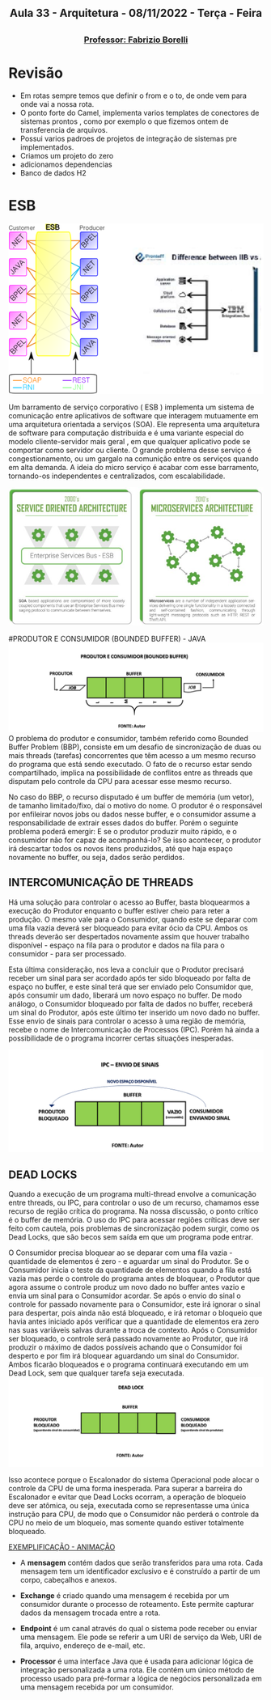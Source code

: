 <h2 align = "center" >Aula 33  - Arquitetura - 08/11/2022 - Terça - Feira<h2>

<h3 align = "center" ><a href="https://github.com/ffborelli/curso-brq-java-2022-09-05/">Professor: Fabrizio Borelli</a></h3>


# Revisão

* Em rotas sempre temos que definir o from e o to, de onde vem para onde vai a nossa rota.
* O ponto forte do Camel, implementa varios templates de conectores de sistemas prontos , como por exemplo o que fizemos ontem de transferencia de arquivos.
* Possui varios padroes de projetos de integração de sistemas pre implementados.
* Criamos um projeto do zero
* adicionamos dependencias
* Banco de dados H2

# ESB
![](img/33_ESB.png)

Um barramento de serviço corporativo ( ESB ) implementa um sistema de comunicação entre aplicativos de software que interagem mutuamente em uma arquitetura orientada a serviços (SOA). Ele representa uma arquitetura de software para computação distribuída e é uma variante especial do modelo cliente-servidor mais geral , em que qualquer aplicativo pode se comportar como servidor ou cliente. 
O grande problema desse serviço é congestionamento, ou um gargalo na comunição entre os serviços quando em alta demanda.
A ideia do micro serviço é acabar com esse barramento, tornando-os independentes e centralizados, com escalabilidade.

![](img/33_ESB_MS.jpg)

#PRODUTOR E CONSUMIDOR (BOUNDED BUFFER) - JAVA
![](img/33_ProdutorConsumidor.png)
O problema do produtor e consumidor, também referido como Bounded Buffer Problem (BBP), consiste em um desafio de sincronização de duas ou mais threads (tarefas) concorrentes que têm acesso a um mesmo recurso do programa que está sendo executado. O fato de o recurso estar sendo compartilhado, implica na possibilidade de conflitos entre as threads que disputam pelo controle da CPU para acessar esse mesmo recurso.

No caso do BBP, o recurso disputado é um buffer de memória (um vetor), de tamanho limitado/fixo, daí o motivo do nome. O produtor é o responsável por enfileirar novos jobs ou dados nesse buffer, e o consumidor assume a responsabilidade de extrair esses dados do buffer. Porém o seguinte problema poderá emergir: E se o produtor produzir muito rápido, e o consumidor não for capaz de acompanhá-lo?
Se isso acontecer, o produtor irá descartar todos os novos itens produzidos, até que haja espaço novamente no buffer, ou seja, dados serão perdidos. 

## INTERCOMUNICAÇÃO DE THREADS
Há uma solução para controlar o acesso ao Buffer, basta bloquearmos a execução do Produtor enquanto o buffer estiver cheio para reter a produção. O mesmo vale para o Consumidor, quando este se deparar com uma fila vazia deverá ser bloqueado para evitar ócio da CPU. Ambos os threads deverão ser despertados novamente assim que houver trabalho disponível - espaço na fila para o produtor e dados na fila para o consumidor - para ser processado.

Esta última consideração, nos leva a concluir que o Produtor precisará receber um sinal para ser acordado após ter sido bloqueado por falta de espaço no buffer, e este sinal terá que ser enviado pelo Consumidor que, após consumir um dado, liberará um novo espaço no buffer. De modo análogo, o Consumidor bloqueado por falta de dados no buffer, receberá um sinal do Produtor, após este último ter inserido um novo dado no buffer. Esse envio de sinais para controlar o acesso à uma região de memória, recebe o nome de Intercomunicação de Processos (IPC). Porém há ainda a possibilidade de o programa incorrer certas situações inesperadas.

![](img/33_IPC.png)

## DEAD LOCKS
Quando a execução de um programa multi-thread envolve a comunicação entre threads, ou IPC, para controlar o uso de um recurso, chamamos esse recurso de região crítica do programa. Na nossa discussão, o ponto crítico é o buffer de memória. O uso do IPC para acessar regiões críticas deve ser feito com cautela, pois problemas de sincronização podem surgir, como os Dead Locks, que são becos sem saída em que um programa pode entrar. 

O Consumidor precisa bloquear ao se deparar com uma fila vazia - quantidade de elementos é zero - e aguardar um sinal do Produtor. Se o Consumidor inicia o teste da quantidade de elementos quando a fila está vazia mas perde o controle do programa antes de bloquear, o Produtor que agora assume o controle produz um novo dado no buffer antes vazio e envia um sinal para o Consumidor acordar. Se após o envio do sinal o controle for passado novamente para o Consumidor, este irá ignorar o sinal para despertar, pois ainda não está bloqueado, e irá retomar o bloqueio que havia antes iniciado após verificar que a quantidade de elementos era zero nas suas variáveis salvas durante a troca de contexto. Após o Consumidor ser bloqueado, o controle será passado novamente ao Produtor, que irá produzir o máximo de dados possíveis achando que o Consumidor foi desperto e por fim irá bloquear aguardando um sinal do Consumidor. Ambos ficarão bloqueados e o programa continuará executando em um Dead Lock, sem que qualquer tarefa seja executada. 
![](img/33_DeadLock.png)

Isso acontece porque o Escalonador do sistema Operacional pode alocar o controle da CPU de uma forma inesperada. Para superar a barreira do Escalonador e evitar que Dead Locks ocorram, a operação de bloqueio deve ser atômica, ou seja, executada como se representasse uma única instrução para CPU, de modo que o Consumidor não perderá o controle da CPU no meio de um bloqueio, mas somente quando estiver totalmente bloqueado.

[EXEMPLIFICAÇÃO - ANIMAÇÃO](https://youtu.be/Q9CvjYnKcGQ)


- A **mensagem** contém dados que serão transferidos para uma rota. Cada mensagem tem um identificador exclusivo e é construído a partir de um corpo, cabeçalhos e anexos.

- **Exchange** é criado quando uma mensagem é recebida por um consumidor durante o processo de roteamento. Este permite capturar dados da mensagem trocada entre a rota.

- **Endpoint** é um canal através do qual o sistema pode receber ou enviar uma mensagem. Ele pode se referir a um URI de serviço da Web, URI de fila, arquivo, endereço de e-mail, etc.

- **Processor** é uma interface Java que é usada para adicionar lógica de integração personalizada a uma rota. Ele contém um único método de processo usado para pré-formar a lógica de negócios personalizada em uma mensagem recebida por um consumidor.